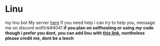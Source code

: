 # Linu
my linu bot
My server [here](https://discord.gg/KZ3vXMg)
If you need help i can *try* to help you, message me on discord wolfirik#4041
**if you plan on selfhosting or using** ***my*** **code though i prefer you dont, you can add linu with [this link](https://discordapp.com/api/oauth2/authorize?client_id=488973326883094541&permissions=67423297&scope=bot), nontheless please credit me, dont be a leech**
